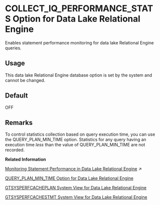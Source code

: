<!-- loioa920c77d22574357b8426dd3b69ff32f -->

# COLLECT\_IQ\_PERFORMANCE\_STATS Option for Data Lake Relational Engine

Enables statement performance monitoring for data lake Relational Engine queries.



<a name="loioa920c77d22574357b8426dd3b69ff32f__section_rv2_mvs_swb"/>

## Usage

This data lake Relational Engine database option is set by the system and cannot be changed.



<a name="loioa920c77d22574357b8426dd3b69ff32f__section_tmn_mgf_lbb"/>

## Default

OFF



<a name="loioa920c77d22574357b8426dd3b69ff32f__section_c2b_x2k_kbb"/>

## Remarks

To control statistics collection based on query execution time, you can use the QUERY\_PLAN\_MIN\_TIME option. Statistics for any query having an execution time *less* than the value of QUERY\_PLAN\_MIN\_TIME are not recorded.

**Related Information**  


[Monitoring Statement Performance in Data Lake Relational Engine](https://help.sap.com/viewer/a8982cc084f21015a7b4b7fcdeb0953d/2024_1_QRC/en-US/a50746e62c2248c2a66f34c8e34fb722.html "The statement performance monitoring feature is not an exhaustive, complete audit of slow SQL statements (queries), but it is a useful tool for providing an approximation, or high-level summary, of query workload. Statement performance monitoring flags certain outlier statements with execution times exceeding an established baseline.") :arrow_upper_right:

[QUERY\_PLAN\_MIN\_TIME Option for Data Lake Relational Engine](query-plan-min-time-option-for-data-lake-relational-engine-a31267e.md "Specifies a threshold for query execution. The post-query plan is generated only if the query execution time exceeds the threshold.")

[GTSYSPERFCACHEPLAN System View for Data Lake Relational Engine](../070-system-and-monitoring-views/gtsysperfcacheplan-system-view-for-data-lake-relational-engine-6df8e7a.md "Each row in the GTSYSPERFCACHEPLAN system view contains a graphical plan string for an execution plan of the specified statement.")

[GTSYSPERFCACHESTMT System View for Data Lake Relational Engine](../070-system-and-monitoring-views/gtsysperfcachestmt-system-view-for-data-lake-relational-engine-7c163a0.md "Each row in the GTSYSPERFCACHESTMT system view represents SQL text for a statement with the constants removed.")

